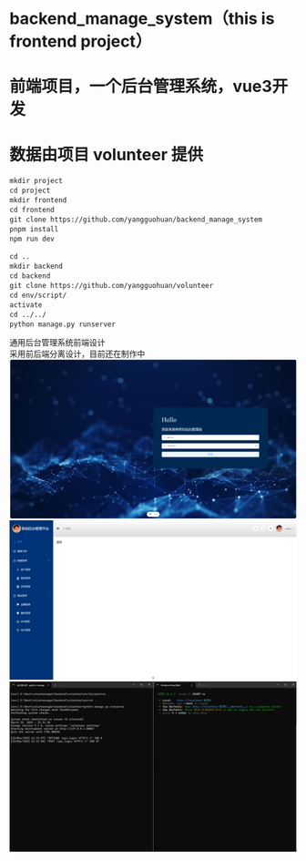 # backend_manage_system（this is frontend project）
# 前端项目，一个后台管理系统，vue3开发
# 数据由项目 volunteer 提供
`mkdir project`  
`cd project`  
`mkdir frontend`  
`cd frontend`  
`git clone https://github.com/yangguohuan/backend_manage_system`  
`pnpm install`  
`npm run dev`     
  
`cd ..`  
`mkdir backend`  
`cd backend`  
`git clone https://github.com/yangguohuan/volunteer`  
`cd env/script/`  
`activate`  
`cd ../../`  
`python manage.py runserver`  
  
 通用后台管理系统前端设计  
 采用前后端分离设计，目前还在制作中  
![image](github_media/login.png)
![image](github_media/content.png)
![image](github_media/dispersed.png)
